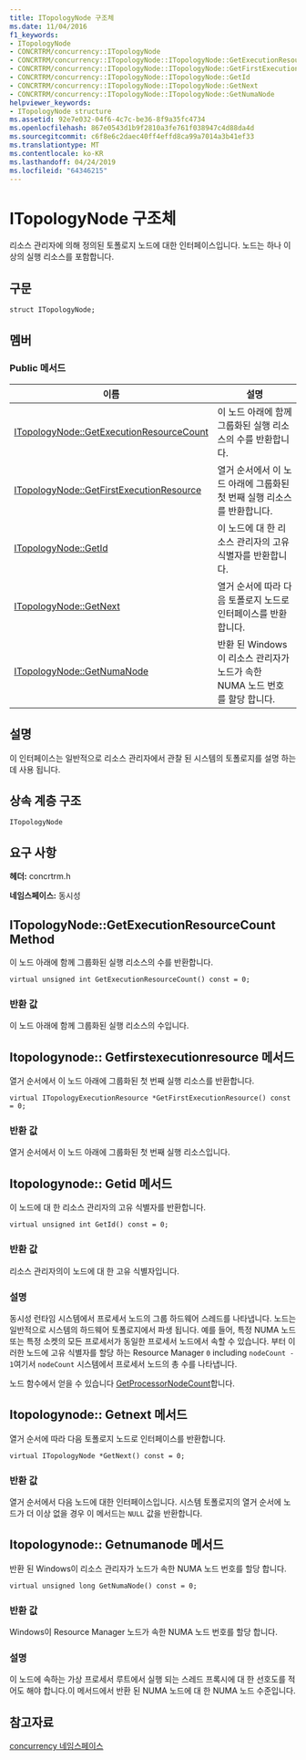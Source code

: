 ```yaml
---
title: ITopologyNode 구조체
ms.date: 11/04/2016
f1_keywords:
- ITopologyNode
- CONCRTRM/concurrency::ITopologyNode
- CONCRTRM/concurrency::ITopologyNode::ITopologyNode::GetExecutionResourceCount
- CONCRTRM/concurrency::ITopologyNode::ITopologyNode::GetFirstExecutionResource
- CONCRTRM/concurrency::ITopologyNode::ITopologyNode::GetId
- CONCRTRM/concurrency::ITopologyNode::ITopologyNode::GetNext
- CONCRTRM/concurrency::ITopologyNode::ITopologyNode::GetNumaNode
helpviewer_keywords:
- ITopologyNode structure
ms.assetid: 92e7e032-04f6-4c7c-be36-8f9a35fc4734
ms.openlocfilehash: 867e0543d1b9f2810a3fe761f038947c4d88da4d
ms.sourcegitcommit: c6f8e6c2daec40ff4effd8ca99a7014a3b41ef33
ms.translationtype: MT
ms.contentlocale: ko-KR
ms.lasthandoff: 04/24/2019
ms.locfileid: "64346215"
---
```

# <a name="itopologynode-structure"></a>ITopologyNode 구조체

리소스 관리자에 의해 정의된 토폴로지 노드에 대한 인터페이스입니다. 노드는 하나 이상의 실행 리소스를 포함합니다.

## <a name="syntax"></a>구문

```
struct ITopologyNode;
```

## <a name="members"></a>멤버

### <a name="public-methods"></a>Public 메서드

|이름|설명|
|----------|-----------------|
|[ITopologyNode::GetExecutionResourceCount](#getexecutionresourcecount)|이 노드 아래에 함께 그룹화된 실행 리소스의 수를 반환합니다.|
|[ITopologyNode::GetFirstExecutionResource](#getfirstexecutionresource)|열거 순서에서 이 노드 아래에 그룹화된 첫 번째 실행 리소스를 반환합니다.|
|[ITopologyNode::GetId](#getid)|이 노드에 대 한 리소스 관리자의 고유 식별자를 반환합니다.|
|[ITopologyNode::GetNext](#getnext)|열거 순서에 따라 다음 토폴로지 노드로 인터페이스를 반환합니다.|
|[ITopologyNode::GetNumaNode](#getnumanode)|반환 된 Windows이 리소스 관리자가 노드가 속한 NUMA 노드 번호를 할당 합니다.|

## <a name="remarks"></a>설명

이 인터페이스는 일반적으로 리소스 관리자에서 관찰 된 시스템의 토폴로지를 설명 하는 데 사용 됩니다.

## <a name="inheritance-hierarchy"></a>상속 계층 구조

`ITopologyNode`

## <a name="requirements"></a>요구 사항

**헤더:** concrtrm.h

**네임스페이스:** 동시성

##  <a name="getexecutionresourcecount"></a>  ITopologyNode::GetExecutionResourceCount Method

이 노드 아래에 함께 그룹화된 실행 리소스의 수를 반환합니다.

```
virtual unsigned int GetExecutionResourceCount() const = 0;
```

### <a name="return-value"></a>반환 값

이 노드 아래에 함께 그룹화된 실행 리소스의 수입니다.

##  <a name="getfirstexecutionresource"></a>  Itopologynode:: Getfirstexecutionresource 메서드

열거 순서에서 이 노드 아래에 그룹화된 첫 번째 실행 리소스를 반환합니다.

```
virtual ITopologyExecutionResource *GetFirstExecutionResource() const = 0;
```

### <a name="return-value"></a>반환 값

열거 순서에서 이 노드 아래에 그룹화된 첫 번째 실행 리소스입니다.

##  <a name="getid"></a>  Itopologynode:: Getid 메서드

이 노드에 대 한 리소스 관리자의 고유 식별자를 반환합니다.

```
virtual unsigned int GetId() const = 0;
```

### <a name="return-value"></a>반환 값

리소스 관리자의이 노드에 대 한 고유 식별자입니다.

### <a name="remarks"></a>설명

동시성 런타임 시스템에서 프로세서 노드의 그룹 하드웨어 스레드를 나타냅니다. 노드는 일반적으로 시스템의 하드웨어 토폴로지에서 파생 됩니다. 예를 들어, 특정 NUMA 노드 또는 특정 소켓의 모든 프로세서가 동일한 프로세서 노드에서 속할 수 있습니다. 부터 이러한 노드에 고유 식별자를 할당 하는 Resource Manager `0` including `nodeCount - 1`여기서 `nodeCount` 시스템에서 프로세서 노드의 총 수를 나타냅니다.

노드 함수에서 얻을 수 있습니다 [GetProcessorNodeCount](concurrency-namespace-functions.md)합니다.

##  <a name="getnext"></a>  Itopologynode:: Getnext 메서드

열거 순서에 따라 다음 토폴로지 노드로 인터페이스를 반환합니다.

```
virtual ITopologyNode *GetNext() const = 0;
```

### <a name="return-value"></a>반환 값

열거 순서에서 다음 노드에 대한 인터페이스입니다. 시스템 토폴로지의 열거 순서에 노드가 더 이상 없을 경우 이 메서드는 `NULL` 값을 반환합니다.

##  <a name="getnumanode"></a>  Itopologynode:: Getnumanode 메서드

반환 된 Windows이 리소스 관리자가 노드가 속한 NUMA 노드 번호를 할당 합니다.

```
virtual unsigned long GetNumaNode() const = 0;
```

### <a name="return-value"></a>반환 값

Windows이 Resource Manager 노드가 속한 NUMA 노드 번호를 할당 합니다.

### <a name="remarks"></a>설명

이 노드에 속하는 가상 프로세서 루트에서 실행 되는 스레드 프록시에 대 한 선호도를 적어도 해야 합니다.이 메서드에서 반환 된 NUMA 노드에 대 한 NUMA 노드 수준입니다.

## <a name="see-also"></a>참고자료

[concurrency 네임스페이스](concurrency-namespace.md)
